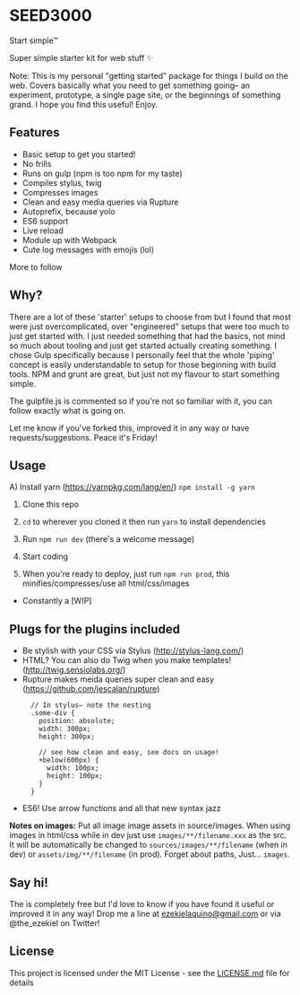 # SEED3000

Start simple™

Super simple starter kit for web stuff ✨


Note: This is my personal "getting started" package for things I build on the web. Covers basically what you need to get something going– an experiment, prototype, a single page site, or the beginnings of something grand. I hope you find this useful! Enjoy.

## Features
- Basic setup to get you started!
- No frills
- Runs on gulp (npm is too npm for my taste)
- Compiles stylus, twig
- Compresses images
- Clean and easy media queries via Rupture
- Autoprefix, because yolo
- ES6 support
- Live reload
- Module up with Webpack
- Cute log messages with emojis (lol)

More to follow

## Why?

There are a lot of these 'starter' setups to choose from but I found that most were just overcomplicated, over "engineered" setups that were too much to just get started with. I just needed something that had the basics, not mind so much about tooling and just get started actually creating something. I chose Gulp specifically because I personally feel that the whole 'piping' concept is easily understandable to setup for those beginning with build tools. NPM and grunt are great, but just not my flavour to start something simple.

The gulpfile.js is commented so if you're not so familiar with it, you can follow exactly what is going on.

Let me know if you've forked this, improved it in any way or have requests/suggestions. Peace it's Friday!

## Usage

A) Install yarn (https://yarnpkg.com/lang/en/) `npm install -g yarn`

1. Clone this repo

2. `cd` to wherever you cloned it then run `yarn` to install dependencies

3. Run `npm run dev` (there's a welcome message)

4. Start coding

5. When you're ready to deploy, just run `npm run prod`, this minifies/compresses/use all html/css/images

* Constantly a [WIP]

## Plugs for the plugins included

- Be stylish with your CSS via Stylus (http://stylus-lang.com/)
- HTML? You can also do Twig when you make templates! (http://twig.sensiolabs.org/)
- Rupture makes meida queries super clean and easy (https://github.com/jescalan/rupture)
  ```
    // In stylus– note the nesting
    .some-div {
      position: absolute;
      width: 300px;
      height: 300px;

      // see how clean and easy, see docs on usage!
      +below(600px) {
        width: 100px;
        height: 100px;
      }
    }
  ```
- ES6! Use arrow functions and all that new syntax jazz


**Notes on images:**
Put all image image assets in source/images. When using images in html/css while in dev just use `images/**/filename.xxx` as the src. It will be automatically be changed to `sources/images/**/filename` (when in dev) or `assets/img/**/filename` (in prod). Forget about paths, Just... `images`.

## Say hi!
The is completely free but I'd love to know if you have found it useful or improved it in any way! Drop me a line at ezekielaquino@gmail.com or via @the_ezekiel on Twitter!

## License

This project is licensed under the MIT License - see the [LICENSE.md](LICENSE.md) file for details
